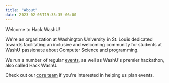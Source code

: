 ```yaml
---
title: "About"
date: 2023-02-05T19:35:35-06:00
---
```


Welcome to Hack WashU!

We're an organization at Washington University in St. Louis dedicated towards facilitating 
an inclusive and welcoming community for students at WashU passionate about 
Computer Science and programming. 

We run a number of regular [events](/events), as well as WashU's premier hackathon, also called Hack WashU.

Check out our [core team](/coreteam) if you're interested in helping us plan events.


